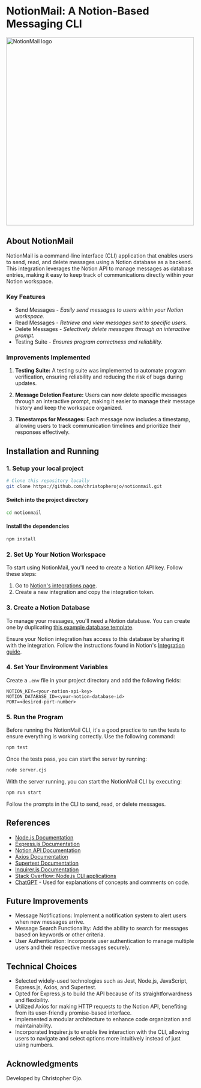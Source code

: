 # NotionMail: A Notion-Based Messaging CLI

<img src="https://dev.notion.so/front-static/external/readme/images/notion-email-example@2x.png" alt="NotionMail logo" width="500"/>

## About NotionMail

NotionMail is a command-line interface (CLI) application that enables users to send, read, and delete messages using a Notion database as a backend. This integration leverages the Notion API to manage messages as database entries, making it easy to keep track of communications directly within your Notion workspace.

### Key Features

- Send Messages - *Easily send messages to users within your Notion workspace.*
- Read Messages - *Retrieve and view messages sent to specific users.*
- Delete Messages - *Selectively delete messages through an interactive prompt.*
- Testing Suite - *Ensures program correctness and reliability.*

### Improvements Implemented

1. **Testing Suite:** A testing suite was implemented to automate program verification, ensuring reliability and reducing the risk of bugs during updates.

2. **Message Deletion Feature:** Users can now delete specific messages through an interactive prompt, making it easier to manage their message history and keep the workspace organized.

3. **Timestamps for Messages:** Each message now includes a timestamp, allowing users to track communication timelines and prioritize their responses effectively.

## Installation and Running

### 1. Setup your local project

```bash
# Clone this repository locally
git clone https://github.com/christopherojo/notionmail.git
```

#### Switch into the project directory

```bash
cd notionmail
```

#### Install the dependencies

```bash
npm install
```

### 2. Set Up Your Notion Workspace

To start using NotionMail, you'll need to create a Notion API key. Follow these steps:

1. Go to [Notion's integrations page](https://www.notion.com/my-integrations).
2. Create a new integration and copy the integration token.

### 3. Create a Notion Database

To manage your messages, you'll need a Notion database. You can create one by duplicating [this example database template](https://public-api-examples.notion.site/f3e098475baa45878759ed8d04ea79af).

Ensure your Notion integration has access to this database by sharing it with the integration. Follow the instructions found in Notion's [Integration guide](https://developers.notion.com/docs/create-a-notion-integration#step-2-share-a-database-with-your-integration).

### 4. Set Your Environment Variables

Create a `.env` file in your project directory and add the following fields:

```plaintext
NOTION_KEY=<your-notion-api-key>
NOTION_DATABASE_ID=<your-notion-database-id>
PORT=<desired-port-number>
```

### 5. Run the Program

Before running the NotionMail CLI, it's a good practice to run the tests to ensure everything is working correctly. Use the following command:

```bash
npm test
```

Once the tests pass, you can start the server by running:

```bash
node server.cjs
```

With the server running, you can start the NotionMail CLI by executing:

```bash
npm run start
```

Follow the prompts in the CLI to send, read, or delete messages.

## References

- [Node.js Documentation](https://nodejs.org/en/docs/)
- [Express.js Documentation](https://expressjs.com/en/starter/installing.html)
- [Notion API Documentation](https://developers.notion.com/docs)
- [Axios Documentation](https://axios-http.com/docs/intro)
- [Supertest Documentation](https://www.npmjs.com/package/supertest)
- [Inquirer.js Documentation](https://github.com/SBoudrias/Inquirer.js#readme)
- [Stack Overflow: Node.js CLI applications](https://stackoverflow.com/questions/tagged/node.js+cli)
- [ChatGPT](https://openai.com/chatgpt) - Used for explanations of concepts and comments on code.

## Future Improvements

- Message Notifications: Implement a notification system to alert users when new messages arrive.
- Message Search Functionality: Add the ability to search for messages based on keywords or other criteria.
- User Authentication: Incorporate user authentication to manage multiple users and their respective messages securely.

## Technical Choices

- Selected widely-used technologies such as Jest, Node.js, JavaScript, Express.js, Axios, and Supertest.
- Opted for Express.js to build the API because of its straightforwardness and flexibility.
- Utilized Axios for making HTTP requests to the Notion API, benefiting from its user-friendly promise-based interface.
- Implemented a modular architecture to enhance code organization and maintainability.
- Incorporated Inquirer.js to enable live interaction with the CLI, allowing users to navigate and select options more intuitively instead of just using numbers.

## Acknowledgments

Developed by Christopher Ojo.